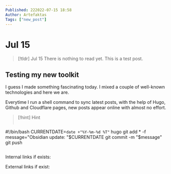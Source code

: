 ```yaml
---
Published: 222022-07-15 18:58
Author: Artefaktas
Tags: ["new_post"]
---
```


# Jul 15

> [!tldr] Jul 15
> There is nothing to read yet. This is a test post.

## Testing my new toolkit

I guess I made something fascinating today. I mixed a couple of well-known technologies and here we are. 

Everytime I run a shell command to sync latest posts, with the help of Hugo, Github and Cloudflare pages, new posts appear online with almost no effort.


> [!hint] Hint
> ```
#!/bin/bash
CURRENTDATE=`date +"%Y-%m-%d %T"`
hugo
git add * -f
message="Obsidian update: "$CURRENTDATE
git commit -m "$message"
git push
> ```


Internal links if exists:

External links if exist:

